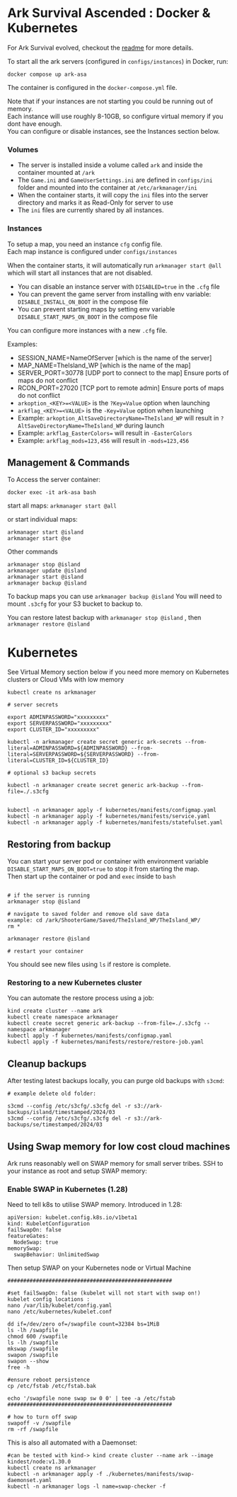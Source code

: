 # Ark Survival Ascended : Docker & Kubernetes

For Ark Survival evolved, checkout the [readme](./ase/README.md) for more details. <br/>

To start all the ark servers (configured in `configs/instances`) in Docker, run:

```
docker compose up ark-asa
```

The container is configured in the `docker-compose.yml` file.

Note that if your instances are not starting you could be running out of memory. </br>
Each instance will use roughly 8-10GB, so configure virtual memory if you dont have enough. </br>
You can configure or disable instances, see the Instances section  below.

### Volumes

* The server is installed inside a volume called `ark` and inside the container mounted at `/ark` </br>
* The `Game.ini` and `GameUserSettings.ini` are defined in `configs/ini` folder and mounted into the container at `/etc/arkmanager/ini` </br>
* When the container starts, it will copy the `ini` files into the server directory and marks it as Read-Only for server to use </br>
* The `ini` files are currently shared by all instances. </br>

### Instances 

To setup a map, you need an instance `cfg` config file. </br>
Each map instance is configured under `configs/instances`

When the container starts, it will automatically run `arkmanager start @all` which will start all instances that are not disabled. </br> 
* You can disable an instance server with `DISABLED=true` in the `.cfg` file </br>
* You can prevent the game server from installing with env variable: `DISABLE_INSTALL_ON_BOOT` in the compose file</br>
* You can prevent starting maps by setting env variable `DISABLE_START_MAPS_ON_BOOT` in the compose file </br>


You can configure more instances with a new `.cfg` file. </br>

Examples: 

* SESSION_NAME=NameOfServer [which is the name of the server]
* MAP_NAME=TheIsland_WP [which is the name of the map]
* SERVER_PORT=30778 [UDP port to connect to the map] Ensure ports of maps do not conflict
* RCON_PORT=27020 [TCP port to remote admin] Ensure ports of maps do not conflict
* `arkoption_<KEY>=<VALUE>` is the `?Key=Value` option when launching
* `arkflag_<KEY>=<VALUE>` is the `-Key=Value` option when launching
* Example: `arkoption_AltSaveDirectoryName=TheIsland_WP` will result in `?AltSaveDirectoryName=TheIsland_WP` during launch
* Example: `arkflag_EasterColors=` will result in `-EasterColors`
* Example: `arkflag_mods=123,456` will result in `-mods=123,456`


## Management & Commands

To Access the server container:

```
docker exec -it ark-asa bash
```
 
 start all maps:
`arkmanager start @all`

or start individual maps:

```
arkmanager start @island
arkmanager start @se

```


Other commands

```
arkmanager stop @island
arkmanager update @island
arkmanager start @island
arkmanager backup @island
```

To backup maps you can use `arkmanager backup @island`
You will need to mount `.s3cfg` for your S3 bucket to backup to.

You can restore latest backup with `arkmanager stop @island` , then `arkmanager restore @island`

# Kubernetes 

See Virtual Memory section below if you need more memory on Kubernetes clusters or Cloud VMs with low memory

```
kubectl create ns arkmanager

# server secrets

export ADMINPASSWORD="xxxxxxxxx"
export SERVERPASSWORD="xxxxxxxxx"
export CLUSTER_ID="xxxxxxxxx"

kubectl -n arkmanager create secret generic ark-secrets --from-literal=ADMINPASSWORD=${ADMINPASSWORD} --from-literal=SERVERPASSWORD=${SERVERPASSWORD} --from-literal=CLUSTER_ID=${CLUSTER_ID}

# optional s3 backup secrets

kubectl -n arkmanager create secret generic ark-backup --from-file=./.s3cfg


kubectl -n arkmanager apply -f kubernetes/manifests/configmap.yaml
kubectl -n arkmanager apply -f kubernetes/manifests/service.yaml
kubectl -n arkmanager apply -f kubernetes/manifests/statefulset.yaml

```

## Restoring from backup

You can start your server pod or container with environment variable `DISABLE_START_MAPS_ON_BOOT=true` to stop it from starting the map. </br>
Then start up the container or pod and `exec` inside to `bash`
```

# if the server is running
arkmanager stop @island

# navigate to saved folder and remove old save data
example: cd /ark/ShooterGame/Saved/TheIsland_WP/TheIsland_WP/
rm * 

arkmanager restore @island

# restart your container
```

You should see new files using `ls` if restore is complete.

### Restoring to a new Kubernetes cluster

You can automate the restore process using a job:

```
kind create cluster --name ark
kubectl create namespace arkmanager
kubectl create secret generic ark-backup --from-file=./.s3cfg --namespace arkmanager
kubectl apply -f kubernetes/manifests/configmap.yaml
kubectl apply -f kubernetes/manifests/restore/restore-job.yaml
```

## Cleanup backups

After testing latest backups locally, you can purge old backups with `s3cmd`:
```
# example delete old folder:

s3cmd --config /etc/s3cfg/.s3cfg del -r s3://ark-backups/island/timestamped/2024/03
s3cmd --config /etc/s3cfg/.s3cfg del -r s3://ark-backups/se/timestamped/2024/03
```

## Using Swap memory for low cost cloud machines

Ark runs reasonably well on SWAP memory for small server tribes.
SSH to your instance as root and setup SWAP memory:

### Enable SWAP in Kubernetes (1.28)

Need to tell k8s to utilise SWAP memory. Introduced in 1.28:
```
apiVersion: kubelet.config.k8s.io/v1beta1
kind: KubeletConfiguration
failSwapOn: false
featureGates:
  NodeSwap: true
memorySwap:
  swapBehavior: UnlimitedSwap
```

Then setup SWAP on your Kubernetes node or Virtual Machine

```
####################################################

#set failSwapOn: false (kubelet will not start with swap on!)
kubelet config locations :
nano /var/lib/kubelet/config.yaml
nano /etc/kubernetes/kubelet.conf

dd if=/dev/zero of=/swapfile count=32384 bs=1MiB
ls -lh /swapfile
chmod 600 /swapfile
ls -lh /swapfile
mkswap /swapfile
swapon /swapfile
swapon --show
free -h

#ensure reboot persistence
cp /etc/fstab /etc/fstab.bak

echo '/swapfile none swap sw 0 0' | tee -a /etc/fstab
####################################################

# how to turn off swap
swapoff -v /swapfile
rm -rf /swapfile

```

This is also all automated with a Daemonset:

```
#can be tested with kind-> kind create cluster --name ark --image kindest/node:v1.30.0
kubectl create ns arkmanager
kubectl -n arkmanager apply -f ./kubernetes/manifests/swap-daemonset.yaml
kubectl -n arkmanager logs -l name=swap-checker -f 
```